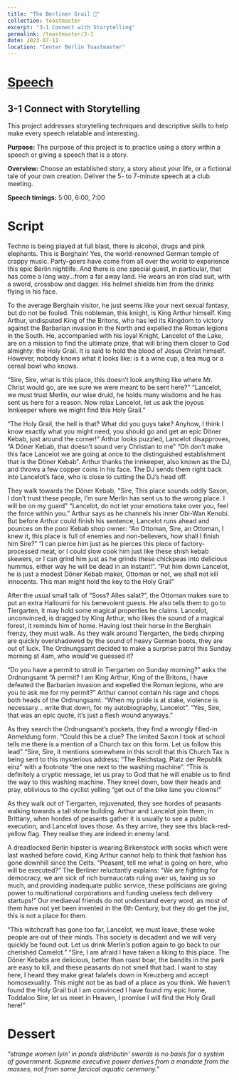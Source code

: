 ```yaml
---
title: "The Berliner Grail 🎠"
collection: toastmaster
excerpt: "3-1 Connect with Storytelling"
permalink: /toastmaster/3-1
date: 2023-07-11
location: "Center Berlin Toastmaster"
---
```


# [Speech](https://drive.google.com/file/d/183Lshe30eRPsF4g3h2NRZSPRqbt9iLhn/view?usp=sharing)


## 3-1 Connect with Storytelling

This project addresses storytelling techniques and descriptive skills to help make every speech relatable and interesting.

**Purpose:** The purpose of this project is to practice using a story within a speech or giving a speech that is a story.

**Overview:** Choose an established story, a story about your life, or a fictional tale of your own creation. Deliver the 5- to 7-minute speech at a club meeting.

**Speech timings:** 5:00, 6:00, 7:00

# Script

Techno is being played at full blast, there is alcohol, drugs and pink elephants. This is Berghain! Yes, the world-renowned German temple of crappy music. Party-goers have come from all over the world to experience this epic Berlin nightlife. And there is one special guest, in particular, that has come a long way…from a far away land. He wears an iron clad suit, with a sword, crossbow and dagger. His helmet shields him from the drinks flying in his face.

To the average Berghain visitor, he just seems like your next sexual fantasy, but do not be fooled. This nobleman, this knight, is King Arthur himself. King Arthur, undisputed King of the Britons, who has led its Kingdom to victory against the Barbarian invasion in the North and expelled the Roman legions in the South. He, accompanied with his loyal Knight, Lancelot of the Lake, are on a mission to find the ultimate prize, that will bring them closer to God almighty: the Holy Grail. It is said to hold the blood of Jesus Christ himself. However, nobody knows what it looks like: is it a wine cup, a tea mug or a cereal bowl who knows. 

“Sire, Sire, what is this place, this doesn’t look anything like where Mr. Christ would go, are we sure we were meant to be sent here?" “Lancelot, we must trust Merlin, our wise druid, he holds many wisdoms and he has sent us here for a reason. Now relax Lancelot, let us ask the joyous Innkeeper where we might find this Holy Grail.”

“The Holy Grail, the hell is that? What did you guys take? Anyhow, I think I know exactly what you might need, you should go and get an epic Döner Kebab, just around the corner!” Arthur looks puzzled, Lancelot disapproves, “A Döner Kebab, that doesn’t sound very Christian to me” “Oh don’t make this face Lancelot we are going at once to the distinguished establishment that is the Döner Kebab”. Arthur thanks the innkeeper, also known as the DJ, and throws a few copper coins in his face. The DJ sends them right back into Lancelot’s face, who is close to cutting the DJ’s head off.

They walk towards the Döner Kebab, "Sire, This place sounds oddly Saxon, I don’t trust these people, I’m sure Merlin has sent us to the wrong place. I will be on my guard" “Lancelot, do not let your emotions take over you, feel the force within you.” Arthur says as he channels his inner Obi-Wan Kenobi. But before Arthur could finish his sentence, Lancelot runs ahead and pounces on the poor Kebab shop owner: “An Ottoman, Sire, an Ottoman, I knew it, this place is full of enemies and non-believers, how shall I finish him Sire?” “I can pierce him just as he pierces this piece of factory-processed meat, or I could slow cook him just like these shish kebab skewers, or I can grind him just as he grinds these chickpeas into delicious hummus, either way he will be dead in an instant!”. “Put him down Lancelot, he is just a modest Döner Kebab maker, Ottoman or not, we shall not kill innocents. This man might hold the key to the Holy Grail”

After the usual small talk of “Soss? Alles salat?”, the Ottoman makes sure to put an extra Halloumi for his benevolent guests. He also tells them to go to Tiergarten, it may hold some magical properties he claims. Lancelot, unconvinced, is dragged by King Arthur, who likes the sound of a magical forest, it reminds him of home. Having lost their horse in the Berghain frenzy, they must walk. As they walk around Tiergarten, the birds chirping are quickly overshadowed by the sound of heavy German boots, they are out of luck. The Ordnungsamt decided to make a surprise patrol this Sunday morning at 4am, who would’ve guessed it?

“Do you have a permit to stroll in Tiergarten on Sunday morning?” asks the Ordnungsamt “A permit? I am King Arthur, King of the Britons, I have defeated the Barbarian invasion and expelled the Roman legions, who are you to ask me for my permit?” Arthur cannot contain his rage and chops both heads of the Ordnungsamt. “When my pride is at stake, violence is necessary… write that down, for my autobiography, Lancelot”. “Yes, Sire, that was an epic quote, it’s just a flesh wound anyways.”

As they search the Ordnungsamt’s pockets, they find a wrongly filled-in Anmeldung form. “Could this be a clue? The limited Saxon I took at school tells me there is a mention of a Church tax on this form. Let us follow this lead” “Sire, Sire, it mentions somewhere in this scroll that this Church Tax is being sent to this mysterious address: “The Reichstag, Platz der Republik einz” with a footnote “the one next to the washing machine”. “This is definitely a cryptic message, let us pray to God that he will enable us to find the way to this washing machine. They kneel down, bow their heads and pray, oblivious to the cyclist yelling “get out of the bike lane you clowns!”

As they walk out of Tiergarten, rejuvenated, they see hordes of peasants walking towards a tall stone building. Arthur and Lancelot join them, in Brittany, when hordes of peasants gather it is usually to see a public execution, and Lancelot loves those. As they arrive, they see this black-red-yellow flag. They realise they are indeed in enemy land.

A dreadlocked Berlin hipster is wearing Birkenstock with socks which were last washed before covid, King Arthur cannot help to think that fashion has gone downhill since the Celts. “Peasant, tell me what is going on here, who will be executed?” The Berliner reluctantly explains: “We are fighting for democracy, we are sick of rich bureaucrats ruling over us, taxing us so much, and providing inadequate public service, these politicians are giving power to multinational corporations and funding useless tech delivery startups!” Our mediaeval friends do not understand every word, as most of them have not yet been invented in the 6th Century, but they do get the jist, this is not a place for them.

“This witchcraft has gone too far, Lancelot, we must leave, these woke people are out of their minds. This society is decadent and we will very quickly be found out. Let us drink Merlin’s potion again to go back to our cherished Camelot.” “Sire, I am afraid I have taken a liking to this place. The Döner Kebabs are delicious, better than roast boar, the bandits in the park are easy to kill, and these peasants do not smell that bad. I want to stay here, I heard they make great falafels down in Kreuzberg and accept homosexuality. This might not be as bad of a place as you think. We haven’t found the Holy Grail but I am convinced I have found my epic home, Toddaloo Sire, let us meet in Heaven, I promise I will find the Holy Grail here!” 


# Dessert

*“strange women lyin' in ponds distributin' swords is no basis for a system of government. Supreme executive power derives from a mandate from the masses, not from some farcical aquatic ceremony.”*
